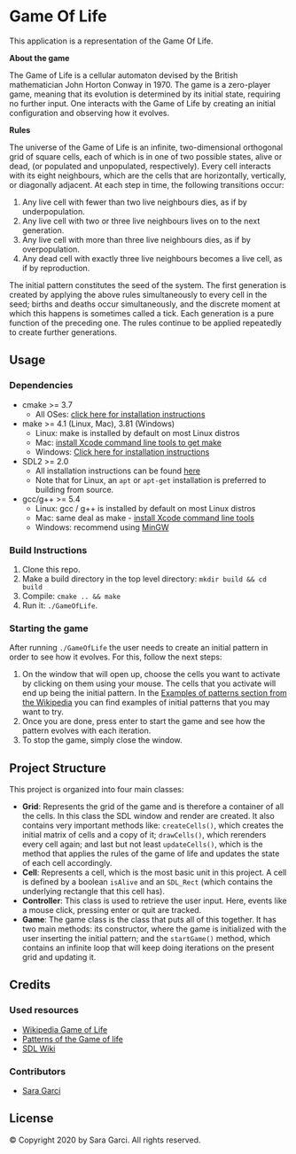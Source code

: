 # Game Of Life

This application is a representation of the Game Of Life.

**About the game**

The Game of Life is a cellular automaton devised by the British mathematician John Horton Conway in 1970.
The game is a zero-player game, meaning that its evolution is determined by its initial state, requiring no further input. One interacts with the Game of Life by creating an initial configuration and observing how it evolves.

**Rules**

The universe of the Game of Life is an infinite, two-dimensional orthogonal grid of square cells, each of which is in one of two possible states, alive or dead, (or populated and unpopulated, respectively). Every cell interacts with its eight neighbours, which are the cells that are horizontally, vertically, or diagonally adjacent. At each step in time, the following transitions occur:

1. Any live cell with fewer than two live neighbours dies, as if by underpopulation.
2. Any live cell with two or three live neighbours lives on to the next generation.
3. Any live cell with more than three live neighbours dies, as if by overpopulation.
4. Any dead cell with exactly three live neighbours becomes a live cell, as if by reproduction.

The initial pattern constitutes the seed of the system. The first generation is created by applying the above rules simultaneously to every cell in the seed; births and deaths occur simultaneously, and the discrete moment at which this happens is sometimes called a tick. Each generation is a pure function of the preceding one. The rules continue to be applied repeatedly to create further generations.

## Usage

### Dependencies

* cmake >= 3.7
  * All OSes: [click here for installation instructions](https://cmake.org/install/)
* make >= 4.1 (Linux, Mac), 3.81 (Windows)
  * Linux: make is installed by default on most Linux distros
  * Mac: [install Xcode command line tools to get make](https://developer.apple.com/xcode/features/)
  * Windows: [Click here for installation instructions](http://gnuwin32.sourceforge.net/packages/make.htm)
* SDL2 >= 2.0
  * All installation instructions can be found [here](https://wiki.libsdl.org/Installation)
  * Note that for Linux, an `apt` or `apt-get` installation is preferred to building from source.
* gcc/g++ >= 5.4
  * Linux: gcc / g++ is installed by default on most Linux distros
  * Mac: same deal as make - [install Xcode command line tools](https://developer.apple.com/xcode/features/)
  * Windows: recommend using [MinGW](http://www.mingw.org/)

### Build Instructions

1. Clone this repo.
2. Make a build directory in the top level directory: `mkdir build && cd build`
3. Compile: `cmake .. && make`
4. Run it: `./GameOfLife`.

### Starting the game

After running `./GameOfLife` the user needs to create an initial pattern in order to see how it evolves. For this, follow the next steps:
1. On the window that will open up, choose the cells you want to activate by clicking on them using your mouse. The cells that you activate will end up being the initial pattern. In the [Examples of patterns section from the Wikipedia](https://en.wikipedia.org/wiki/Conway's_Game_of_Life#Examples_of_patterns) you can find examples of initial patterns that you may want to try.
2. Once you are done, press enter to start the game and see how the pattern evolves with each iteration.
3. To stop the game, simply close the window.

## Project Structure

This project is organized into four main classes:
* **Grid**: Represents the grid of the game and is therefore a container of all the cells. In this class the SDL window and render are created. It also contains very important methods like: `createCells()`, which creates the initial matrix of cells and a copy of it; `drawCells()`, which rerenders every cell again; and last but not least `updateCells()`, which is the method that applies the rules of the game of life and updates the state of each cell accordingly.
* **Cell**: Represents a cell, which is the most basic unit in this project. A cell is defined by a boolean `isAlive` and an `SDL_Rect` (which contains the underlying rectangle that this cell has).
* **Controller**: This class is used to retrieve the user input. Here, events like a mouse click, pressing enter or quit are tracked.
* **Game**: The game class is the class that puts all of this together. It has two main methods: its constructor, where the game is initialized with the user inserting the initial pattern; and the `startGame()` method, which contains an infinite loop that will keep doing iterations on the present grid and updating it.

## Credits

### Used resources

* [Wikipedia Game of Life](https://en.wikipedia.org/wiki/Conway's_Game_of_Life)
* [Patterns of the Game of life](game-of-life.daneaiulian.com)
* [SDL Wiki](https://wiki.libsdl.org/APIByCategory)

### Contributors

* [Sara Garci](s@saragarci.com)

## License

© Copyright 2020 by Sara Garci. All rights reserved.
